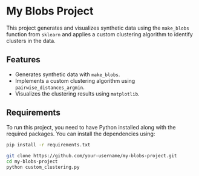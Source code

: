 # My Blobs Project

This project generates and visualizes synthetic data using the `make_blobs` function from `sklearn` and applies a custom clustering algorithm to identify clusters in the data.

## Features

- Generates synthetic data with `make_blobs`.
- Implements a custom clustering algorithm using `pairwise_distances_argmin`.
- Visualizes the clustering results using `matplotlib`.

## Requirements

To run this project, you need to have Python installed along with the required packages. You can install the dependencies using:

```bash  
pip install -r requirements.txt
  
git clone https://github.com/your-username/my-blobs-project.git
cd my-blobs-project
python custom_clustering.py

